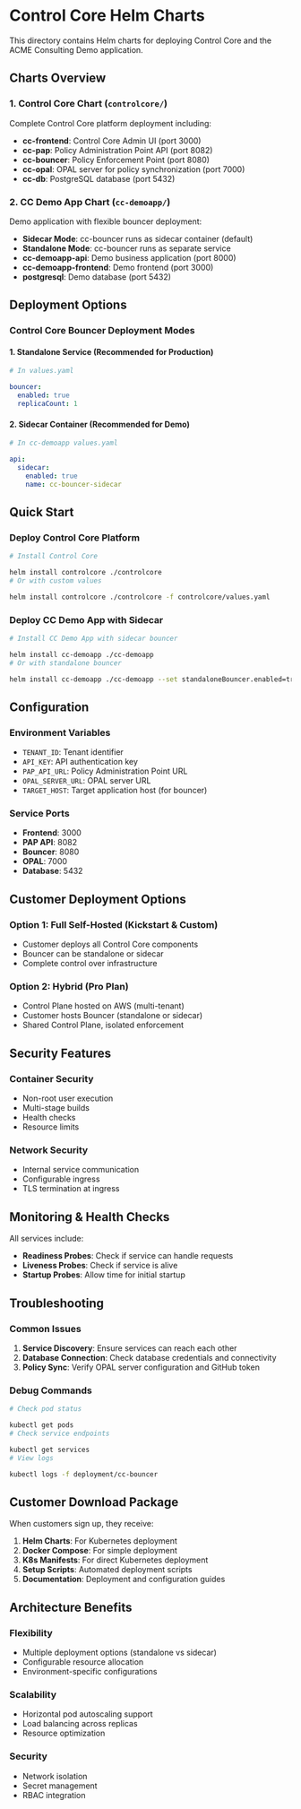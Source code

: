 # Control Core Helm Charts
This directory contains Helm charts for deploying Control Core and the ACME Consulting Demo application.
## Charts Overview
### 1. Control Core Chart (`controlcore/`)

Complete Control Core platform deployment including:
- **cc-frontend**: Control Core Admin UI (port 3000)
- **cc-pap**: Policy Administration Point API (port 8082)
- **cc-bouncer**: Policy Enforcement Point (port 8080)
- **cc-opal**: OPAL server for policy synchronization (port 7000)
- **cc-db**: PostgreSQL database (port 5432)
### 2. CC Demo App Chart (`cc-demoapp/`)

Demo application with flexible bouncer deployment:
- **Sidecar Mode**: cc-bouncer runs as sidecar container (default)
- **Standalone Mode**: cc-bouncer runs as separate service
- **cc-demoapp-api**: Demo business application (port 8000)
- **cc-demoapp-frontend**: Demo frontend (port 3000)
- **postgresql**: Demo database (port 5432)
## Deployment Options
### Control Core Bouncer Deployment Modes
#### 1. Standalone Service (Recommended for Production)

```yaml
# In values.yaml

bouncer:
  enabled: true
  replicaCount: 1
```
#### 2. Sidecar Container (Recommended for Demo)

```yaml
# In cc-demoapp values.yaml

api:
  sidecar:
    enabled: true
    name: cc-bouncer-sidecar
```
## Quick Start
### Deploy Control Core Platform

```bash
# Install Control Core

helm install controlcore ./controlcore
# Or with custom values

helm install controlcore ./controlcore -f controlcore/values.yaml
```
### Deploy CC Demo App with Sidecar

```bash
# Install CC Demo App with sidecar bouncer

helm install cc-demoapp ./cc-demoapp
# Or with standalone bouncer

helm install cc-demoapp ./cc-demoapp --set standaloneBouncer.enabled=true
```
## Configuration
### Environment Variables

- `TENANT_ID`: Tenant identifier
- `API_KEY`: API authentication key
- `PAP_API_URL`: Policy Administration Point URL
- `OPAL_SERVER_URL`: OPAL server URL
- `TARGET_HOST`: Target application host (for bouncer)
### Service Ports

- **Frontend**: 3000
- **PAP API**: 8082
- **Bouncer**: 8080
- **OPAL**: 7000
- **Database**: 5432
## Customer Deployment Options
### Option 1: Full Self-Hosted (Kickstart & Custom)

- Customer deploys all Control Core components
- Bouncer can be standalone or sidecar
- Complete control over infrastructure
### Option 2: Hybrid (Pro Plan)

- Control Plane hosted on AWS (multi-tenant)
- Customer hosts Bouncer (standalone or sidecar)
- Shared Control Plane, isolated enforcement
## Security Features
### Container Security

- Non-root user execution
- Multi-stage builds
- Health checks
- Resource limits
### Network Security

- Internal service communication
- Configurable ingress
- TLS termination at ingress
## Monitoring & Health Checks
All services include:
- **Readiness Probes**: Check if service can handle requests
- **Liveness Probes**: Check if service is alive
- **Startup Probes**: Allow time for initial startup
## Troubleshooting
### Common Issues

1. **Service Discovery**: Ensure services can reach each other
2. **Database Connection**: Check database credentials and connectivity
3. **Policy Sync**: Verify OPAL server configuration and GitHub token
### Debug Commands

```bash
# Check pod status

kubectl get pods
# Check service endpoints

kubectl get services
# View logs

kubectl logs -f deployment/cc-bouncer
```
## Customer Download Package
When customers sign up, they receive:
1. **Helm Charts**: For Kubernetes deployment
2. **Docker Compose**: For simple deployment
3. **K8s Manifests**: For direct Kubernetes deployment
4. **Setup Scripts**: Automated deployment scripts
5. **Documentation**: Deployment and configuration guides
## Architecture Benefits
### Flexibility

- Multiple deployment options (standalone vs sidecar)
- Configurable resource allocation
- Environment-specific configurations
### Scalability

- Horizontal pod autoscaling support
- Load balancing across replicas
- Resource optimization
### Security

- Network isolation
- Secret management
- RBAC integration
